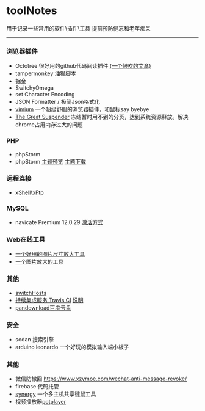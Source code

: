 # toolNotes
用于记录一些常用的软件\插件\工具
提前预防健忘和老年痴呆

---

### 浏览器插件
- Octotree 很好用的github代码阅读插件 [(一个鼓吹的文章)](https://www.geeksense.cn/plugin/)
- tampermonkey [油猴脚本](http://tampermonkey.net/)
- 掘金
- SwitchyOmega
- set Character Encoding
- JSON Formatter / 极简Json格式化
- [vimium](http://vimium.github.io/) 一个超级舒服的浏览器插件，和鼠标say byebye
- [The Great Suspender](https://chrome.google.com/webstore/detail/the-great-suspender/klbibkeccnjlkjkiokjodocebajanakg?hl=zh-CN) 冻结暂时用不到的分页，达到系统资源释放。解决chrome占用内存过大的问题

### PHP
- phpStorm
- phpStorm [主题预览](http://daylerees.github.io/) [主题下载](https://github.com/daylerees/colour-schemes)

### 远程连接
- [xShell\xFtp](https://www.netsarang.com/download/software.html)

### MySQL
- navicate Premium 12.0.29 [激活方式](https://www.jianshu.com/p/5f693b4c9468)

### Web在线工具
- [一个好用的图片尺寸放大工具](http://waifu2x.udp.jp/)
- [一个图片放大的工具](http://bigjpg.com/)

### 其他
- [switchHosts](https://github.com/oldj/SwitchHosts/releases)
- [持续集成服务 Travis CI](https://travis-ci.org/) [说明](http://www.ruanyifeng.com/blog/2017/12/travis_ci_tutorial.html)
- [pandownload百度云盘](http://pandownload.com)

### 安全
- sodan 搜索引擎
- arduino leonardo 一个好玩的模拟输入端小板子

### 其他 
- 微信防撤回 https://www.xzymoe.com/wechat-anti-message-revoke/
- firebase 代码托管
- [synergy](https://symless.com/synergy) 一个多主机共享键鼠工具
- 视频播放器[potplayer](https://daumpotplayer.com/download/)
